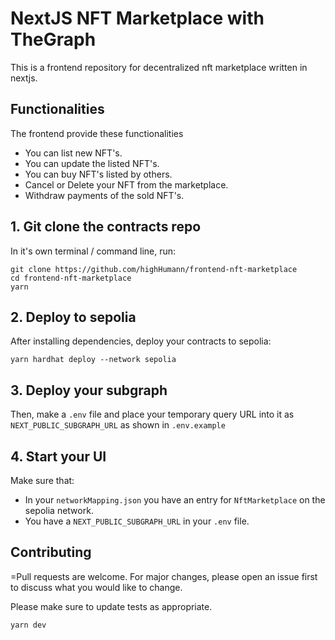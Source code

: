 # NextJS NFT Marketplace with TheGraph

This is a frontend repository for decentralized nft marketplace written in nextjs.

## Functionalities
The frontend provide these functionalities
- You can list new NFT's.
- You can update the listed NFT's.
- You can buy NFT's listed by others.
- Cancel or Delete your NFT from the marketplace.
- Withdraw payments of the sold NFT's.
## 1. Git clone the contracts repo

In it's own terminal / command line, run: 

```
git clone https://github.com/highHumann/frontend-nft-marketplace
cd frontend-nft-marketplace
yarn
```

## 2. Deploy to sepolia 

After installing dependencies, deploy your contracts to sepolia:

```
yarn hardhat deploy --network sepolia
```

## 3. Deploy your subgraph

Then, make a `.env` file and place your temporary query URL into it as `NEXT_PUBLIC_SUBGRAPH_URL` as shown in `.env.example`


## 4. Start your UI

Make sure that:
- In your `networkMapping.json` you have an entry for `NftMarketplace` on the sepolia network. 
- You have a `NEXT_PUBLIC_SUBGRAPH_URL` in your `.env` file.
  
## Contributing

=Pull requests are welcome. For major changes, please open an issue first
to discuss what you would like to change.

Please make sure to update tests as appropriate.
```
yarn dev
```


